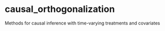 # causal_orthogonalization
Methods for causal inference with time-varying treatments and covariates
